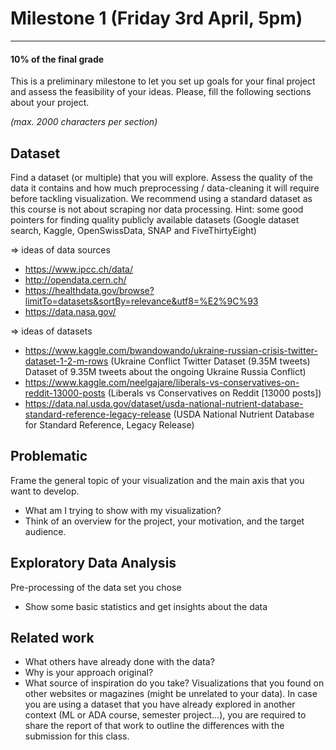 # Milestone 1 (Friday 3rd April, 5pm)
___
  
#### 10% of the final grade

This is a preliminary milestone to let you set up goals for your final project and
assess the feasibility of your ideas. Please, fill the following sections about your
project.

*(max. 2000 characters per section)*

## Dataset
Find a dataset (or multiple) that you will explore. Assess the quality of the data it
contains and how much preprocessing / data-cleaning it will require before tackling
visualization. We recommend using a standard dataset as this course is not about
scraping nor data processing.
Hint: some good pointers for finding quality publicly available datasets (Google
dataset search, Kaggle, OpenSwissData, SNAP and FiveThirtyEight)

=> ideas of data sources
* https://www.ipcc.ch/data/
* http://opendata.cern.ch/
* https://healthdata.gov/browse?limitTo=datasets&sortBy=relevance&utf8=%E2%9C%93
* https://data.nasa.gov/

=> ideas of datasets
* https://www.kaggle.com/bwandowando/ukraine-russian-crisis-twitter-dataset-1-2-m-rows (Ukraine Conflict Twitter Dataset (9.35M tweets)
Dataset of 9.35M tweets about the ongoing Ukraine Russia Conflict)
* https://www.kaggle.com/neelgajare/liberals-vs-conservatives-on-reddit-13000-posts  (Liberals vs Conservatives on Reddit [13000 posts])
* https://data.nal.usda.gov/dataset/usda-national-nutrient-database-standard-reference-legacy-release (USDA National Nutrient Database for Standard Reference, Legacy Release)



## Problematic
Frame the general topic of your visualization and the main axis that you want to
develop.

* What am I trying to show with my visualization?
* Think of an overview for the project, your motivation, and the target audience.

## Exploratory Data Analysis
Pre-processing of the data set you chose

* Show some basic statistics and get insights about the data

## Related work

* What others have already done with the data?
* Why is your approach original?
* What source of inspiration do you take? Visualizations that you found on other
websites or magazines (might be unrelated to your data).
In case you are using a dataset that you have already explored in another
context (ML or ADA course, semester project...), you are required to share the
report of that work to outline the differences with the submission for this class.
